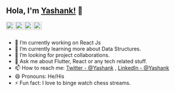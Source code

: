 ## Hola, I'm [Yashank!](https://dsc.community.dev/u/m65zue) 👋

<a href="https://twitter.com/yashank17">
  <img align="left" alt="Yashank's Twitter" width="22px" src="https://cdn.jsdelivr.net/npm/simple-icons@v3/icons/twitter.svg" />
</a>
<a href="https://www.linkedin.com/in/yashank18/">
  <img align="left" alt="Yashank's Linkdein" width="22px" src="https://cdn.jsdelivr.net/npm/simple-icons@v3/icons/linkedin.svg" />
</a>
<a href="https://github.com/yashank18">
  <img align="left" alt="Yashank's Github" width="22px" src="https://cdn.jsdelivr.net/npm/simple-icons@v3/icons/github.svg" />
</a>
<a href="https://www.instagram.com/yashank__18/">
  <img align="left" alt="Yashank's Instagram" width="22px" src="https://cdn.jsdelivr.net/npm/simple-icons@v3/icons/instagram.svg" />
</a>

<br/>
<br/>



- 🔭 I’m currently working on React Js
- 🌱 I’m currently learning more about Data Structures.
- 🤔 I’m looking for project collaborations.
- 💬 Ask me about Flutter, React or any tech related stuff.
- 📫 How to reach me: [Twitter - @Yashank](https://twitter.com/yashank17) , [LinkedIn - @Yashank](https://www.linkedin.com/in/yashank18/)
- 😄 Pronouns: He/His
- ⚡ Fun fact: I love to binge watch chess streams.

